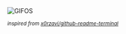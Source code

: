 <div align="justify">
<picture>
    <source media="(prefers-color-scheme: dark)" srcset="https://i.ibb.co/HLLxs0MF/output-gif.gif">
    <source media="(prefers-color-scheme: light)" srcset="https://i.ibb.co/HLLxs0MF/output-gif.gif">
    <img alt="GIFOS" src="https://i.ibb.co/HLLxs0MF/output-gif.gif">
</picture>

<sub><i>inspired from [x0rzavi/github-readme-terminal](https://github.com/x0rzavi/github-readme-terminal)</i></sub>

</div>

<!-- Image deletion URL: https://ibb.co/355Mqw8r/2c648afe5453698bb730c6ea3ccae2a3 -->